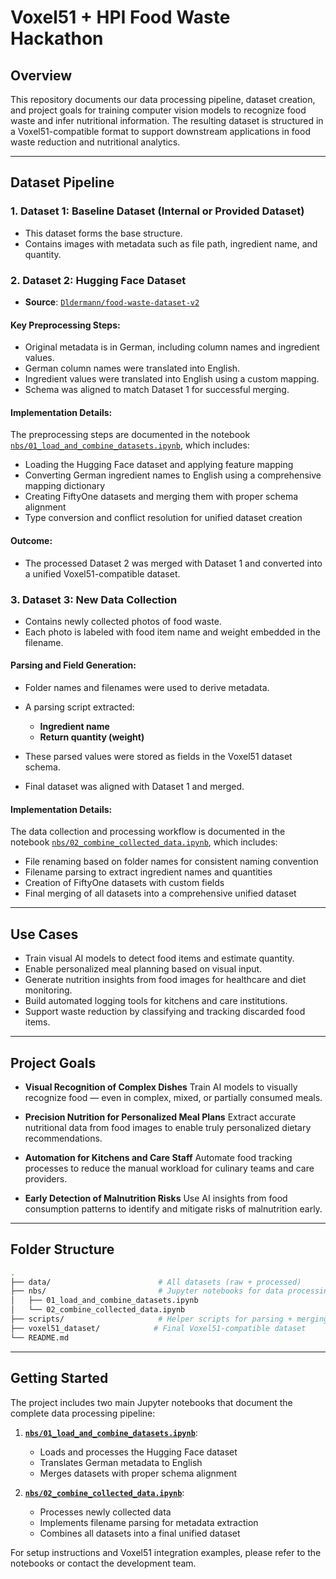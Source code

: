 # Voxel51 + HPI Food Waste Hackathon

## Overview

This repository documents our data processing pipeline, dataset creation, and project goals for training computer vision models to recognize food waste and infer nutritional information. The resulting dataset is structured in a Voxel51-compatible format to support downstream applications in food waste reduction and nutritional analytics.

---

## Dataset Pipeline

### 1. Dataset 1: Baseline Dataset (Internal or Provided Dataset)

* This dataset forms the base structure.
* Contains images with metadata such as file path, ingredient name, and quantity.

### 2. Dataset 2: Hugging Face Dataset

* **Source**: [`Dldermann/food-waste-dataset-v2`](https://huggingface.co/Dldermann/food-waste-dataset-v2)

#### Key Preprocessing Steps:

* Original metadata is in German, including column names and ingredient values.
* German column names were translated into English.
* Ingredient values were translated into English using a custom mapping.
* Schema was aligned to match Dataset 1 for successful merging.

#### Implementation Details:

The preprocessing steps are documented in the notebook [`nbs/01_load_and_combine_datasets.ipynb`](nbs/01_load_and_combine_datasets.ipynb), which includes:
- Loading the Hugging Face dataset and applying feature mapping
- Converting German ingredient names to English using a comprehensive mapping dictionary
- Creating FiftyOne datasets and merging them with proper schema alignment
- Type conversion and conflict resolution for unified dataset creation

#### Outcome:

* The processed Dataset 2 was merged with Dataset 1 and converted into a unified Voxel51-compatible dataset.

### 3. Dataset 3: New Data Collection

* Contains newly collected photos of food waste.
* Each photo is labeled with food item name and weight embedded in the filename.

#### Parsing and Field Generation:

* Folder names and filenames were used to derive metadata.
* A parsing script extracted:

  * **Ingredient name**
  * **Return quantity (weight)**
* These parsed values were stored as fields in the Voxel51 dataset schema.
* Final dataset was aligned with Dataset 1 and merged.

#### Implementation Details:

The data collection and processing workflow is documented in the notebook [`nbs/02_combine_collected_data.ipynb`](nbs/02_combine_collected_data.ipynb), which includes:
- File renaming based on folder names for consistent naming convention
- Filename parsing to extract ingredient names and quantities
- Creation of FiftyOne datasets with custom fields
- Final merging of all datasets into a comprehensive unified dataset

---

## Use Cases

* Train visual AI models to detect food items and estimate quantity.
* Enable personalized meal planning based on visual input.
* Generate nutrition insights from food images for healthcare and diet monitoring.
* Build automated logging tools for kitchens and care institutions.
* Support waste reduction by classifying and tracking discarded food items.

---

## Project Goals

* **Visual Recognition of Complex Dishes**
  Train AI models to visually recognize food — even in complex, mixed, or partially consumed meals.

* **Precision Nutrition for Personalized Meal Plans**
  Extract accurate nutritional data from food images to enable truly personalized dietary recommendations.

* **Automation for Kitchens and Care Staff**
  Automate food tracking processes to reduce the manual workload for culinary teams and care providers.

* **Early Detection of Malnutrition Risks**
  Use AI insights from food consumption patterns to identify and mitigate risks of malnutrition early.

---

## Folder Structure

```bash
.
├── data/                        # All datasets (raw + processed)
├── nbs/                         # Jupyter notebooks for data processing
│   ├── 01_load_and_combine_datasets.ipynb
│   └── 02_combine_collected_data.ipynb
├── scripts/                     # Helper scripts for parsing + merging
├── voxel51_dataset/            # Final Voxel51-compatible dataset
└── README.md
```

---

## Getting Started

The project includes two main Jupyter notebooks that document the complete data processing pipeline:

1. **[`nbs/01_load_and_combine_datasets.ipynb`](nbs/01_load_and_combine_datasets.ipynb)**:
   - Loads and processes the Hugging Face dataset
   - Translates German metadata to English
   - Merges datasets with proper schema alignment

2. **[`nbs/02_combine_collected_data.ipynb`](nbs/02_combine_collected_data.ipynb)**:
   - Processes newly collected data
   - Implements filename parsing for metadata extraction
   - Combines all datasets into a final unified dataset

For setup instructions and Voxel51 integration examples, please refer to the notebooks or contact the development team.

